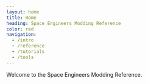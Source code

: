 ```yaml
---
layout: home
title: Home
heading: Space Engineers Modding Reference
color: red
navigation:
  - /intro
  - /reference
  - /tutorials
  - /tools
---
```


Welcome to the Space Engineers Modding Reference.
